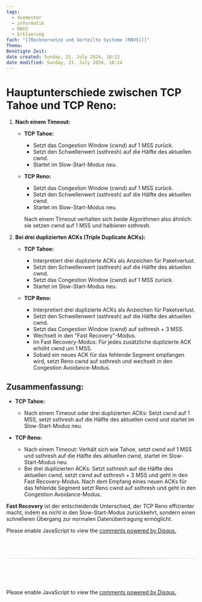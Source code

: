 ```yaml
---
tags:
  - 4semester
  - informatik
  - RNVS
  - Erklaerung
fach: "[[Rechnernetze und Verteilte Systeme (RNVS)]]"
Thema:
Benötigte Zeit:
date created: Sunday, 21. July 2024, 18:13
date modified: Sunday, 21. July 2024, 18:14
---
```


# Hauptunterschiede zwischen TCP Tahoe und TCP Reno:

1. **Nach einem Timeout:**

   - **TCP Tahoe:**

     - Setzt das Congestion Window (cwnd) auf 1 MSS zurück.
     - Setzt den Schwellenwert (ssthresh) auf die Hälfte des aktuellen cwnd.
     - Startet im Slow-Start-Modus neu.

   - **TCP Reno:**

     - Setzt das Congestion Window (cwnd) auf 1 MSS zurück.
     - Setzt den Schwellenwert (ssthresh) auf die Hälfte des aktuellen cwnd.
     - Startet im Slow-Start-Modus neu.

     Nach einem Timeout verhalten sich beide Algorithmen also ähnlich: sie setzen cwnd auf 1 MSS und halbieren ssthresh.

2. **Bei drei duplizierten ACKs (Triple Duplicate ACKs):**

   - **TCP Tahoe:**

     - Interpretiert drei duplizierte ACKs als Anzeichen für Paketverlust.
     - Setzt den Schwellenwert (ssthresh) auf die Hälfte des aktuellen cwnd.
     - Setzt das Congestion Window (cwnd) auf 1 MSS zurück.
     - Startet im Slow-Start-Modus neu.

   - **TCP Reno:**
     - Interpretiert drei duplizierte ACKs als Anzeichen für Paketverlust.
     - Setzt den Schwellenwert (ssthresh) auf die Hälfte des aktuellen cwnd.
     - Setzt das Congestion Window (cwnd) auf ssthresh + 3 MSS.
     - Wechselt in den "Fast Recovery"-Modus.
     - Im Fast Recovery-Modus: Für jedes zusätzliche duplizierte ACK erhöht cwnd um 1 MSS.
     - Sobald ein neues ACK für das fehlende Segment empfangen wird, setzt Reno cwnd auf ssthresh und wechselt in den Congestion Avoidance-Modus.

## Zusammenfassung:

- **TCP Tahoe:**

  - Nach einem Timeout oder drei duplizierten ACKs: Setzt cwnd auf 1 MSS, setzt ssthresh auf die Hälfte des aktuellen cwnd und startet im Slow-Start-Modus neu.

- **TCP Reno:**
  - Nach einem Timeout: Verhält sich wie Tahoe, setzt cwnd auf 1 MSS und ssthresh auf die Hälfte des aktuellen cwnd, startet im Slow-Start-Modus neu.
  - Bei drei duplizierten ACKs: Setzt ssthresh auf die Hälfte des aktuellen cwnd, setzt cwnd auf ssthresh + 3 MSS und geht in den Fast Recovery-Modus. Nach dem Empfang eines neuen ACKs für das fehlende Segment setzt Reno cwnd auf ssthresh und geht in den Congestion Avoidance-Modus.

**Fast Recovery** ist der entscheidende Unterschied, der TCP Reno effizienter macht, indem es nicht in den Slow-Start-Modus zurückkehrt, sondern einen schnelleren Übergang zur normalen Datenübertragung ermöglicht.

<!-- DISQUS SCRIPT COMMENT START -->

<!-- DISQUS RECOMMENDATION START -->

<div id="disqus_recommendations"></div>

<script> 
(function() { // REQUIRED CONFIGURATION VARIABLE: EDIT THE SHORTNAME BELOW
var d = document, s = d.createElement('script'); // IMPORTANT: Replace EXAMPLE with your forum shortname!
s.src = 'https://myuninotes.disqus.com/recommendations.js'; s.setAttribute('data-timestamp', +new Date());
(d.head || d.body).appendChild(s);
})();
</script>
<noscript>
Please enable JavaScript to view the 
<a href="https://disqus.com/?ref_noscript" rel="nofollow">
comments powered by Disqus.
</a>
</noscript>

<!-- DISQUS RECOMMENDATION END -->

<hr style="border: none; height: 2px; background: linear-gradient(to right, #f0f0f0, #ccc, #f0f0f0); margin-top: 4rem; margin-bottom: 5rem;">
<div id="disqus_thread"></div>
<script>
    /**
    *  RECOMMENDED CONFIGURATION VARIABLES: EDIT AND UNCOMMENT THE SECTION BELOW TO INSERT DYNAMIC VALUES FROM YOUR PLATFORM OR CMS.
    *  LEARN WHY DEFINING THESE VARIABLES IS IMPORTANT: https://disqus.com/admin/universalcode/#configuration-variables    */
    /*
    var disqus_config = function () {
    this.page.url = PAGE_URL;  // Replace PAGE_URL with your page's canonical URL variable
    this.page.identifier = PAGE_IDENTIFIER; // Replace PAGE_IDENTIFIER with your page's unique identifier variable
    };
    */
    (function() { // DON'T EDIT BELOW THIS LINE
    var d = document, s = d.createElement('script');
    s.src = 'https://myuninotes.disqus.com/embed.js';
    s.setAttribute('data-timestamp', +new Date());
    (d.head || d.body).appendChild(s);
    })();
</script>
<noscript>Please enable JavaScript to view the <a href="https://disqus.com/?ref_noscript">comments powered by Disqus.</a></noscript>

<!-- DISQUS SCRIPT COMMENT END -->
